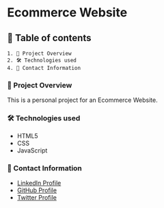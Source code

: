 # Ecommerce Website

## 📑 Table of contents

    1. 📖 Project Overview
    2. 🛠️ Technologies used
    4. 👤 Contact Information

### 📖 Project Overview

This is a personal project for an Ecommerce Website.

### 🛠️ Technologies used

- HTML5
- CSS
- JavaScript

### 👤 Contact Information

- [LinkedIn Profile](https://www.linkedin.com/in/augustine-ugberaese-223692162/)
- [GitHub Profile](https://github.com/Ambitiousdude/)
- [Twitter Profile](https://twitter.com/AUgberaese/)
